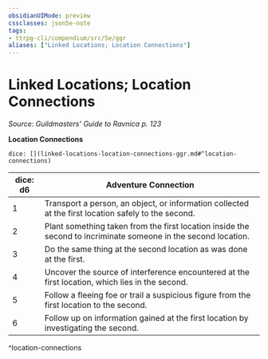 ```yaml
---
obsidianUIMode: preview
cssclasses: json5e-note
tags:
- ttrpg-cli/compendium/src/5e/ggr
aliases: ["Linked Locations; Location Connections"]
---
```

# Linked Locations; Location Connections
*Source: Guildmasters' Guide to Ravnica p. 123* 

**Location Connections**

`dice: [](linked-locations-location-connections-ggr.md#^location-connections)`

| dice: d6 | Adventure Connection |
|----------|----------------------|
| 1 | Transport a person, an object, or information collected at the first location safely to the second. |
| 2 | Plant something taken from the first location inside the second to incriminate someone in the second location. |
| 3 | Do the same thing at the second location as was done at the first. |
| 4 | Uncover the source of interference encountered at the first location, which lies in the second. |
| 5 | Follow a fleeing foe or trail a suspicious figure from the first location to the second. |
| 6 | Follow up on information gained at the first location by investigating the second. |
^location-connections